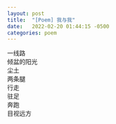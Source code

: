 ```yaml
---
layout: post
title:  "[Poem] 我与我"
date:   2022-02-20 01:44:15 -0500
categories: poem
---
```


一线路\
倾盆的阳光\
尘土\
两条腿\
行走\
驻足\
奔跑\
目视远方
